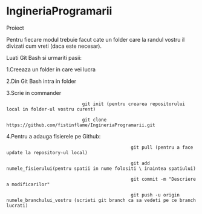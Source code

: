 # IngineriaProgramarii
Proiect

Pentru fiecare modul trebuie facut cate un folder care la randul vostru il divizati cum  vreti (daca este necesar).

Luati Git Bash si urmariti pasii:


1.Creeaza un folder in care vei lucra

2.Din Git Bash intra in folder

3.Scrie in commander

                                git init (pentru crearea repositorului local in folder-ul vostru curent)
                                
                                git clone https://github.com/fistinflame/IngineriaProgramarii.git                     

4.Pentru a adauga fisierele pe Github:            

                                                  git pull (pentru a face update la repository-ul local)

                                                  git add numele_fisierului(pentru spatii in nume folositi \ inaintea spatiului)
                                                  
                                                  git commit -m "Descriere a modificarilor"
                                                  
                                                  git push -u origin numele_branchului_vostru (scrieti git branch ca sa vedeti pe ce branch lucrati)
